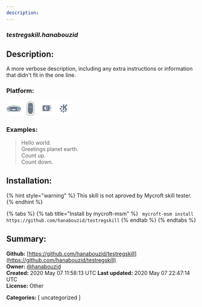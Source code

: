```yaml
---
description: 
---
```


### _testregskill.hanabouzid_  
## Description:  
A more verbose description, including any extra instructions or
information that didn't fit in the one line.  
  
  
### Platform:  
 ![Mark I](../.gitbook/assets/mark-1-icon.png)  ![Mark II](../.gitbook/assets/mark-2-icon.png)  ![Picroft](../.gitbook/assets/picroft-icon.png)  ![plasmoid](../.gitbook/assets/kde.png)   
### Examples:  
> Hello world.  
> Greetings planet earth.  
> Count up.  
> Count down.  
  
## Installation:  
{% hint style="warning" %}
This skill is not aproved by Mycroft skill tester.
{% endhint %}
    
{% tabs %}
{% tab title="Install by mycroft-msm" %}
``` mycroft-msm install https://github.com/hanabouzid/testregskill```
{% endtab %}
  {% endtabs %}
    
## Summary:  
**Github:** [https://github.com/hanabouzid/testregskill](https://github.com/hanabouzid/testregskill)  
**Owner:** [@hanabouzid](https://github.com/hanabouzid)  
**Created:** 2020 May 07 11:58:13 UTC  **Last updated:** 2020 May 07 22:47:14 UTC  
**License:** Other  
  
**Categories:** [ uncategorized ]   
